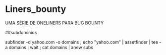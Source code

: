 # Liners_bounty
UMA SÉRIE DE ONELINERS PARA BUG BOUNTY

##subdominios

subfinder -d yahoo.com -o domains ; echo "yahoo.com" | assetfinder | tee -a domains ; wait ; cat domains | anew subs 
